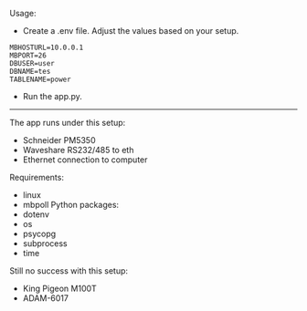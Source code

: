 Usage:
  - Create a .env file. Adjust the values based on your setup.
```
MBHOSTURL=10.0.0.1
MBPORT=26
DBUSER=user
DBNAME=tes
TABLENAME=power
```
  - Run the app.py.
---

The app runs under this setup:
  - Schneider PM5350
  - Waveshare RS232/485 to eth
  - Ethernet connection to computer
  
Requirements:
  - linux
  - mbpoll
Python packages:
  - dotenv
  - os
  - psycopg
  - subprocess
  - time

Still no success with this setup:
  - King Pigeon M100T
  - ADAM-6017

